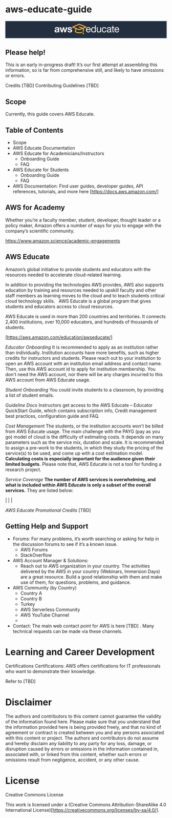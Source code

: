 # aws-educate-guide

![Logo](img/educate-logo-black.jpg "Logo") 


## Please help!
This is an early in-progress draft! It’s our first attempt at assembling this information, so is far from comprehensive still, and likely to have omissions or errors.

Credits [TBD] Contributing Guidelines [TBD]

## Scope
Currently, this guide covers AWS Educate. 

## Table of Contents
- Scope
- AWS Educate Documentation
- AWS Educate for Academicians/Instructors
   - Onboarding Guide
   - FAQ
- AWS Educate for Students
   - Onboarding Guide
   - FAQ
- AWS Documentation: Find user guides, developer guides, API references, tutorials, and more here [https://docs.aws.amazon.com/]

## AWS for Academy
Whether you’re a faculty member, student, developer, thought leader or a policy maker, Amazon offers a number of ways for you to engage with the company’s scientific community. 

https://www.amazon.science/academic-engagements 

## AWS Educate
Amazon’s global initiative to provide students and educators with the resources needed to accelerate cloud-related learning.

In addition to providing the technologies AWS provides, AWS also supports education by training and resources needed to upskill faculty and other staff members as learning moves to the cloud and to teach students critical cloud technology skills. 
 
AWS Educate is a global program that gives students and educators access to cloud resources. 

AWS Educate is used in more than 200 countries and territories. It connects 2,400 institutions, over 10,000 educators, and hundreds of thousands of students. 

[https://aws.amazon.com/education/awseducate/]

_Educator Onboarding_
It is recommended to apply as an institution rather than individually. Institution accounts have more benefits, such as higher credits for instructors and students. Please reach out to your institution to open an AWS account with an institution email address and contact name. Then, use this AWS account id to apply for institution membership. You don't need the AWS account, nor there will be any charges incurred to this AWS account from AWS Educate usage.

_Student Onboarding_
You could invite students to a classroom, by providing a list of student emails.   
 
_Guideline Docs_
Instructors get access to the AWS Educate – Educator QuickStart Guide, which contains subscription info, Credit management best practices, configuration guide and FAQ. 
 
_Cost Management_
The students, or the institution accounts won't be billed from AWS Educate usage. The main challenge with the PAYG (pay as you go) model of cloud is the difficulty of estimating costs. It depends on many parameters such as the service mix, duration and scale. It is recommended to assign a pre-work to the students, in which they study the pricing of the service(s) to be used, and come up with a cost estimation model. **Calculating costs is especially important for the audience given their limited budgets.** Please note that, AWS Educate is not a tool for funding a research project.  
 
_Service Coverage_
**The number of AWS services is overwhelming, and what is included within AWS Educate is only a subset of the overall services.** They are listed below: 

| | | 
 
_AWS Educate Promotional Credits_
\[TBD]


## Getting Help and Support
- Forums: For many problems, it’s worth searching or asking for help in the discussion forums to see if it’s a known issue.
   - AWS Forums
   - StackOverflow
- AWS Account Manager & Solutions: 
   - Reach out to AWS organization in your country. The activities delivered by the AWS in your country (Webinars, Immersion Days) are a great resource. Build a good relationship with them and make use of them, for questions, problems, and guidance.
- AWS Community (by Country)
  - Country A
  - Country B
  - Turkey
   - AWS Serverless Community
   - AWS YouTube Channel
   - 
- Contact: The main web contact point for AWS is here [TBD] . Many technical requests can be made via these channels.


# Learning and Career Development
Certifications
Certifications: AWS offers certifications for IT professionals who want to demonstrate their knowledge.

Refer to [TBD]

# Disclaimer
The authors and contributors to this content cannot guarantee the validity of the information found here. Please make sure that you understand that the information provided here is being provided freely, and that no kind of agreement or contract is created between you and any persons associated with this content or project. The authors and contributors do not assume and hereby disclaim any liability to any party for any loss, damage, or disruption caused by errors or omissions in the information contained in, associated with, or linked from this content, whether such errors or omissions result from negligence, accident, or any other cause.

# License
Creative Commons License

This work is licensed under a (Creative Commons Attribution-ShareAlike 4.0 International License)[https://creativecommons.org/licenses/by-sa/4.0/].
